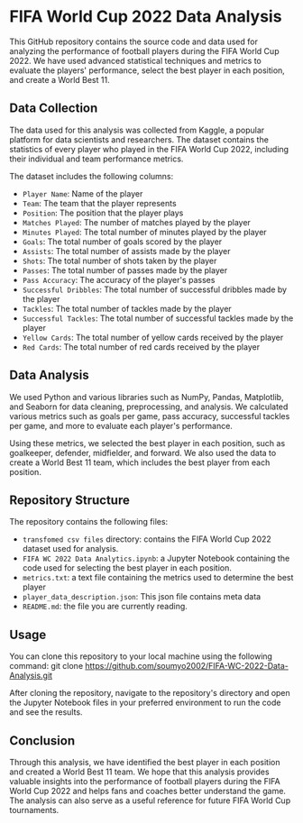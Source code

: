 # FIFA World Cup 2022 Data Analysis

This GitHub repository contains the source code and data used for analyzing the performance of football players during the FIFA World Cup 2022. We have used advanced statistical techniques and metrics to evaluate the players' performance, select the best player in each position, and create a World Best 11.

## Data Collection

The data used for this analysis was collected from Kaggle, a popular platform for data scientists and researchers. The dataset contains the statistics of every player who played in the FIFA World Cup 2022, including their individual and team performance metrics.

The dataset includes the following columns:

- `Player Name`: Name of the player
- `Team`: The team that the player represents
- `Position`: The position that the player plays
- `Matches Played`: The number of matches played by the player
- `Minutes Played`: The total number of minutes played by the player
- `Goals`: The total number of goals scored by the player
- `Assists`: The total number of assists made by the player
- `Shots`: The total number of shots taken by the player
- `Passes`: The total number of passes made by the player
- `Pass Accuracy`: The accuracy of the player's passes
- `Successful Dribbles`: The total number of successful dribbles made by the player
- `Tackles`: The total number of tackles made by the player
- `Successful Tackles`: The total number of successful tackles made by the player
- `Yellow Cards`: The total number of yellow cards received by the player
- `Red Cards`: The total number of red cards received by the player

## Data Analysis

We used Python and various libraries such as NumPy, Pandas, Matplotlib, and Seaborn for data cleaning, preprocessing, and analysis. We calculated various metrics such as goals per game, pass accuracy, successful tackles per game, and more to evaluate each player's performance.

Using these metrics, we selected the best player in each position, such as goalkeeper, defender, midfielder, and forward. We also used the data to create a World Best 11 team, which includes the best player from each position.

## Repository Structure

The repository contains the following files:

- `transfomed csv files` directory: contains the FIFA World Cup 2022 dataset used for analysis.
- `FIFA WC 2022 Data Analytics.ipynb`: a Jupyter Notebook containing the code used for selecting the best player in each position.
- `metrics.txt`: a text file containing the metrics used to determine the best player
- `player_data_description.json`: This json file contains meta data
- `README.md`: the file you are currently reading.

## Usage

You can clone this repository to your local machine using the following command:
git clone https://github.com/soumyo2002/FIFA-WC-2022-Data-Analysis.git


After cloning the repository, navigate to the repository's directory and open the Jupyter Notebook files in your preferred environment to run the code and see the results.

## Conclusion

Through this analysis, we have identified the best player in each position and created a World Best 11 team. We hope that this analysis provides valuable insights into the performance of football players during the FIFA World Cup 2022 and helps fans and coaches better understand the game. The analysis can also serve as a useful reference for future FIFA World Cup tournaments.

